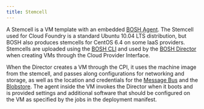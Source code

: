 ```yaml
---
title: Stemcell
---
```


A Stemcell is a VM template with an embedded [BOSH Agent](agent.html). The Stemcell used for Cloud Foundry is a standard Ubuntu 10.04 LTS distribution, but BOSH also produces stemcells for CentOS 6.4 on some IaaS providers. Stemcells are uploaded using the [BOSH CLI](../reference/bosh-cli.html) and used by the [BOSH Director](director.html) when creating VMs through the Cloud Provider Interface.

When the Director creates a VM through the CPI, it uses the machine image from the stemcell, and passes along configurations for networking and storage, as well as the location and credentials for the [Message Bus](messaging.html) and the [Blobstore](blobstore.html). The agent inside the VM invokes the Director when it boots and is provided settings and additional software that should be configured on the VM as specified by the jobs in the deployment manifest.